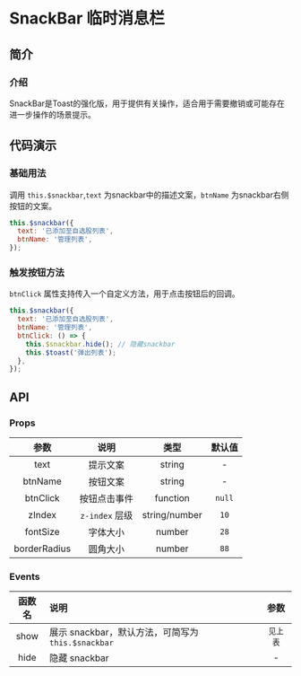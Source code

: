 # SnackBar 临时消息栏

## 简介

<card>

### 介绍
SnackBar是Toast的强化版，用于提供有关操作，适合用于需要撤销或可能存在进一步操作的场景提示。

</card>

## 代码演示

<card>

### 基础用法

调用 `this.$snackbar`,`text` 为snackbar中的描述文案，`btnName` 为snackbar右侧按钮的文案。

```javascript
this.$snackbar({
  text: '已添加至自选股列表',
  btnName: '管理列表',
});
```
</card>

<card>

### 触发按钮方法

`btnClick` 属性支持传入一个自定义方法，用于点击按钮后的回调。

```javascript
this.$snackbar({
  text: '已添加至自选股列表',
  btnName: '管理列表',
  btnClick: () => {
    this.$snackbar.hide(); // 隐藏snackbar
    this.$toast('弹出列表');
  },
});
```
</card>

## API

<card>

### Props

| 参数 | 说明 | 类型 | 默认值 |
|:---:|:---:|:---:|:---:|
| text | 提示文案 | string   | - |
| btnName | 按钮文案 | string   | - |
| btnClick | 按钮点击事件 | function | `null` |
| zIndex | `z-index` 层级 | string/number | `10` |
| fontSize | 字体大小 | number | `28` |
| borderRadius | 圆角大小 | number | `88` |

</card>

<card>

### Events

| 函数名 | 说明 | 参数 |
|:---:|:---|:---:|
| show | 展示 snackbar，默认方法，可简写为 `this.$snackbar` | `见上表` |
| hide | 隐藏 snackbar | - |

</card>

<demo/>
